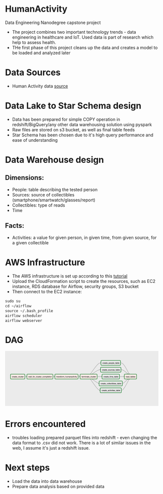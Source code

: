 # HumanActivity
Data Engineering Nanodegree capstone project

- The project combines two important technology trends - data engineering in healthcare and IoT. Used data is part of research which help to assess health.
- THe first phase of this project cleans up the data and creates a model to be loaded and analyzed later

# Data Sources
- Human Activity data [source](https://www.kaggle.com/sasanj/human-activity-smart-devices)

# Data Lake to Star Schema design
- Data has been prepared for simple COPY operation in redshift/BigQuery/any other data warehousing solution using pyspark
- Raw files are stored on s3 bucket, as well as final table feeds
- Star Schema has been chosen due to it's high query performance and ease of understanding

# Data Warehouse design
## Dimensions:
- People: table describing the tested person
- Sources: source of collectibles (smartphone/smartwatch/glasses/report)
- Collectibles: type of reads
- Time
## Facts:
- Activities: a value for given person, in given time, from given source, for a given collectible

# AWS Infrastructure
- The AWS infrastructure is set up according to this [tutorial](https://aws.amazon.com/blogs/big-data/build-a-concurrent-data-orchestration-pipeline-using-amazon-emr-and-apache-livy/)
- Upload the CloudFormation script to create the resources, such as EC2 instance, RDS database for Airflow, security groups, S3 bucket
- Then connect to the EC2 instance:
```
sudo su
cd ~/airflow
source ~/.bash_profile
airflow scheduler
airflow webserver
```
# DAG
![alt text](Dag.png)

# Errors encountered
- troubles loading prepared parquet files into redshift - even changing the data format to .csv did not work. There is a lot of similar issues in the web, I assume it's just a redshift issue.

# Next steps
- Load the data into data warehouse
- Prepare data analysis based on provided data

